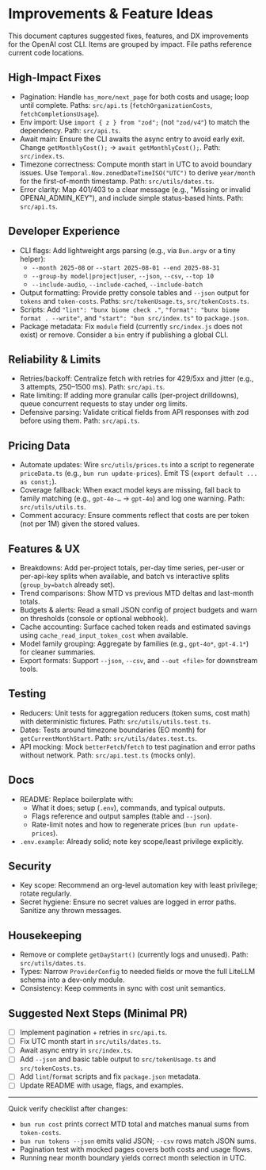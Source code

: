 # Improvements & Feature Ideas

This document captures suggested fixes, features, and DX improvements for the OpenAI cost CLI. Items are grouped by impact. File paths reference current code locations.

## High-Impact Fixes

-  Pagination: Handle `has_more/next_page` for both costs and usage; loop until complete. Paths: `src/api.ts` (`fetchOrganizationCosts`, `fetchCompletionsUsage`).
-  Env import: Use `import { z } from "zod";` (not `"zod/v4"`) to match the dependency. Path: `src/api.ts`.
-  Await main: Ensure the CLI awaits the async entry to avoid early exit. Change `getMonthlyCost();` → `await getMonthlyCost();`. Path: `src/index.ts`.
-  Timezone correctness: Compute month start in UTC to avoid boundary issues. Use `Temporal.Now.zonedDateTimeISO("UTC")` to derive `year/month` for the first-of-month timestamp. Path: `src/utils/dates.ts`.
-  Error clarity: Map 401/403 to a clear message (e.g., "Missing or invalid OPENAI_ADMIN_KEY"), and include simple status-based hints. Path: `src/api.ts`.

## Developer Experience

-  CLI flags: Add lightweight args parsing (e.g., via `Bun.argv` or a tiny helper):
   -  `--month 2025-08` or `--start 2025-08-01 --end 2025-08-31`
   -  `--group-by model|project|user`, `--json`, `--csv`, `--top 10`
   -  `--include-audio`, `--include-cached`, `--include-batch`
-  Output formatting: Provide pretty console tables and `--json` output for `tokens` and `token-costs`. Paths: `src/tokenUsage.ts`, `src/tokenCosts.ts`.
-  Scripts: Add `"lint": "bunx biome check ."`, `"format": "bunx biome format . --write"`, and `"start": "bun src/index.ts"` to `package.json`.
-  Package metadata: Fix `module` field (currently `src/index.js` does not exist) or remove. Consider a `bin` entry if publishing a global CLI.

## Reliability & Limits

-  Retries/backoff: Centralize fetch with retries for 429/5xx and jitter (e.g., 3 attempts, 250–1500 ms). Path: `src/api.ts`.
-  Rate limiting: If adding more granular calls (per-project drilldowns), queue concurrent requests to stay under org limits.
-  Defensive parsing: Validate critical fields from API responses with zod before using them. Path: `src/api.ts`.

## Pricing Data

-  Automate updates: Wire `src/utils/prices.ts` into a script to regenerate `priceData.ts` (e.g., `bun run update-prices`). Emit TS (`export default ... as const;`).
-  Coverage fallback: When exact model keys are missing, fall back to family matching (e.g., `gpt-4o-…` → `gpt-4o`) and log one warning. Path: `src/utils/utils.ts`.
-  Comment accuracy: Ensure comments reflect that costs are per token (not per 1M) given the stored values.

## Features & UX

-  Breakdowns: Add per-project totals, per-day time series, per-user or per-api-key splits when available, and batch vs interactive splits (`group_by=batch` already set).
-  Trend comparisons: Show MTD vs previous MTD deltas and last-month totals.
-  Budgets & alerts: Read a small JSON config of project budgets and warn on thresholds (console or optional webhook).
-  Cache accounting: Surface cached token reads and estimated savings using `cache_read_input_token_cost` when available.
-  Model family grouping: Aggregate by families (e.g., `gpt-4o*`, `gpt-4.1*`) for cleaner summaries.
-  Export formats: Support `--json`, `--csv`, and `--out <file>` for downstream tools.

## Testing

-  Reducers: Unit tests for aggregation reducers (token sums, cost math) with deterministic fixtures. Path: `src/utils/utils.test.ts`.
-  Dates: Tests around timezone boundaries (EO month) for `getCurrentMonthStart`. Path: `src/utils/dates.test.ts`.
-  API mocking: Mock `betterFetch`/`fetch` to test pagination and error paths without network. Path: `src/api.test.ts` (mocks only).

## Docs

-  README: Replace boilerplate with:
   -  What it does; setup (`.env`), commands, and typical outputs.
   -  Flags reference and output samples (table and `--json`).
   -  Rate-limit notes and how to regenerate prices (`bun run update-prices`).
-  `.env.example`: Already solid; note key scope/least privilege explicitly.

## Security

-  Key scope: Recommend an org-level automation key with least privilege; rotate regularly.
-  Secret hygiene: Ensure no secret values are logged in error paths. Sanitize any thrown messages.

## Housekeeping

-  Remove or complete `getDayStart()` (currently logs and unused). Path: `src/utils/dates.ts`.
-  Types: Narrow `ProviderConfig` to needed fields or move the full LiteLLM schema into a dev-only module.
-  Consistency: Keep comments in sync with cost unit semantics.

## Suggested Next Steps (Minimal PR)

-  [ ] Implement pagination + retries in `src/api.ts`.
-  [ ] Fix UTC month start in `src/utils/dates.ts`.
-  [ ] Await async entry in `src/index.ts`.
-  [ ] Add `--json` and basic table output to `src/tokenUsage.ts` and `src/tokenCosts.ts`.
-  [ ] Add `lint`/`format` scripts and fix `package.json` metadata.
-  [ ] Update README with usage, flags, and examples.

---

Quick verify checklist after changes:

-  `bun run cost` prints correct MTD total and matches manual sums from `token-costs`.
-  `bun run tokens --json` emits valid JSON; `--csv` rows match JSON sums.
-  Pagination test with mocked pages covers both costs and usage flows.
-  Running near month boundary yields correct month selection in UTC.
